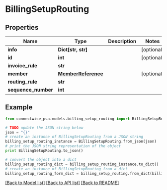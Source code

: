 # BillingSetupRouting


## Properties
Name | Type | Description | Notes
------------ | ------------- | ------------- | -------------
**info** | **Dict[str, str]** |  | [optional] 
**id** | **int** |  | [optional] 
**invoice_rule** | **str** |  | 
**member** | [**MemberReference**](MemberReference.md) |  | [optional] 
**routing_rule** | **str** |  | 
**sequence_number** | **int** |  | 

## Example

```python
from connectwise_psa.models.billing_setup_routing import BillingSetupRouting

# TODO update the JSON string below
json = "{}"
# create an instance of BillingSetupRouting from a JSON string
billing_setup_routing_instance = BillingSetupRouting.from_json(json)
# print the JSON string representation of the object
print BillingSetupRouting.to_json()

# convert the object into a dict
billing_setup_routing_dict = billing_setup_routing_instance.to_dict()
# create an instance of BillingSetupRouting from a dict
billing_setup_routing_form_dict = billing_setup_routing.from_dict(billing_setup_routing_dict)
```
[[Back to Model list]](../README.md#documentation-for-models) [[Back to API list]](../README.md#documentation-for-api-endpoints) [[Back to README]](../README.md)


